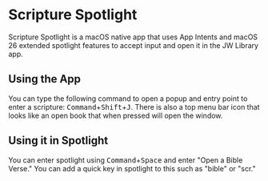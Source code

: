 # Scripture Spotlight

Scripture Spotlight is a macOS native app that uses App Intents and macOS 26
extended spotlight features to accept input and open it in the JW Library
app.

## Using the App

You can type the following command to open a popup and entry point to enter a
scripture: <kbd>Command</kbd>+<kbd>Shift</kbd>+<kbd>J</kbd>. There is also a top
menu bar icon that looks like an open book that when pressed will open the window.

## Using it in Spotlight

You can enter spotlight using <kbd>Command</kbd>+<kbd>Space</kbd> and enter
"Open a Bible Verse." You can add a quick key in spotlight to this such as
"bible" or "scr."